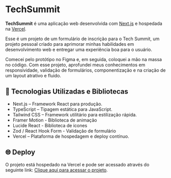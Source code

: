 # TechSummit

**TechSummit** é uma aplicação web desenvolvida com [Next.js](https://nextjs.org/) e hospedada na [Vercel](https://vercel.com/).  

Esse é um projeto de um formulário de inscrição para o Tech Summit, um projeto pessoal criado para aprimorar minhas habilidades em desenvolvimento web e entregar uma experiência boa para o usuário.

Comecei pelo protótipo no Figma e, em seguida, coloquei a mão na massa no código. Com esse projeto, aprofundei meus conhecimentos em responsividade, validação de formulários, componentização e na criação de um layout atrativo e fluido.

## 🚀 Tecnologias Utilizadas e Bibliotecas

- Next.js – Framework React para produção.
- TypeScript – Tipagem estática para JavaScript.
- Tailwind CSS – Framework utilitário para estilização rápida.
- Framer Motion - Biblioteca de animação
- Lucide React - Biblioteca de icones
- Zod / React Hook Form - Validação de formulário
- Vercel – Plataforma de hospedagem e deploy contínuo.

## 🌐 Deploy

O projeto está hospedado na Vercel e pode ser acessado através do seguinte link: <a href="https://techsummit-david-pamplona-projects.vercel.app/" target="_blank">Clique aqui para acessar o projeto</a>.
